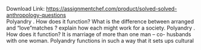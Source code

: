 Download Link: https://assignmentchef.com/product/solved-solved-anthropology-questions
<br>
Polyandry . How does it function? What is the difference between arranged and “love”matches ? explain how each might work for a society. Polyandry . How does it function? It is marriage of more than one man – co- husbands with one woman. Polyandry functions in such a way that it sets ups cultural